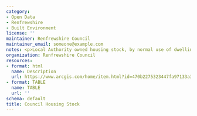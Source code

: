 ```yaml
---
category:
- Open Data
- Renfrewshire
- Built Environment
license: ''
maintainer: Renfrewshire Council
maintainer_email: someone@example.com
notes: <p>Local Authority owned housing stock, by normal use of dwelling</p>
organization: Renfrewshire Council
resources:
- format: html
  name: Description
  url: https://www.arcgis.com/home/item.html?id=470b2275323447fa97133a3971de735b
- format: TABLE
  name: TABLE
  url: ''
schema: default
title: Council Housing Stock
---
```


